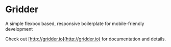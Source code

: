 # Gridder
A simple flexbox based, responsive boilerplate for mobile-friendly development

Check out [http://gridder.io](http://gridder.io) for documentation and details.